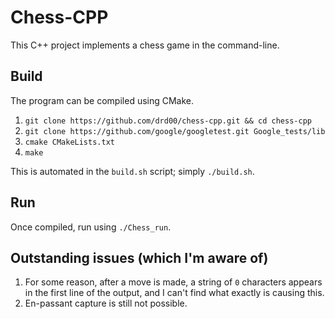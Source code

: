 # Chess-CPP
This C++ project implements a chess game in the command-line.

## Build
The program can be compiled using CMake.
1. `git clone https://github.com/drd00/chess-cpp.git && cd chess-cpp`
2. `git clone https://github.com/google/googletest.git Google_tests/lib`
3. `cmake CMakeLists.txt`
4. `make`

This is automated in the `build.sh` script; simply `./build.sh`.

## Run
Once compiled, run using `./Chess_run`.

## Outstanding issues (which I'm aware of)
1. For some reason, after a move is made, a string of `0` characters appears in the first line of the output, and I can't find what exactly is causing this.
2. En-passant capture is still not possible.

